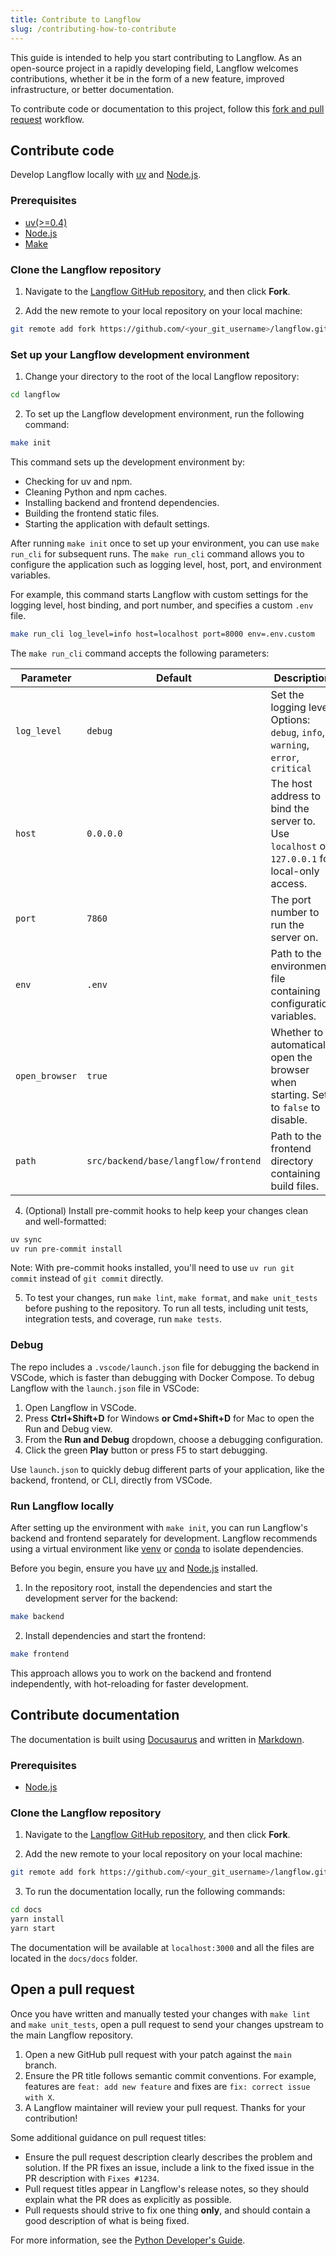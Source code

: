 ```yaml
---
title: Contribute to Langflow
slug: /contributing-how-to-contribute
---
```


This guide is intended to help you start contributing to Langflow.
As an open-source project in a rapidly developing field, Langflow welcomes contributions, whether it be in the form of a new feature, improved infrastructure, or better documentation.

To contribute code or documentation to this project, follow this [fork and pull request](https://docs.github.com/en/get-started/quickstart/contributing-to-projects) workflow.

## Contribute code

Develop Langflow locally with [uv](https://docs.astral.sh/uv/getting-started/installation/) and [Node.js](https://nodejs.org/en/download/package-manager).

### Prerequisites

* [uv(>=0.4)](https://docs.astral.sh/uv/getting-started/installation/)
* [Node.js](https://nodejs.org/en/download/package-manager)
* [Make](https://www.gnu.org/software/make/#documentation)

### Clone the Langflow repository

1. Navigate to the [Langflow GitHub repository](https://github.com/langflow-ai/langflow), and then click **Fork**.

2. Add the new remote to your local repository on your local machine:

```bash
git remote add fork https://github.com/<your_git_username>/langflow.git
```

### Set up your Langflow development environment

1. Change your directory to the root of the local Langflow repository:
```bash
cd langflow
```

2. To set up the Langflow development environment, run the following command:
```bash
make init
```

This command sets up the development environment by:
- Checking for uv and npm.
- Cleaning Python and npm caches.
- Installing backend and frontend dependencies.
- Building the frontend static files.
- Starting the application with default settings.

After running `make init` once to set up your environment, you can use `make run_cli` for subsequent runs. The `make run_cli` command allows you to configure the application such as logging level, host, port, and environment variables.

For example, this command starts Langflow with custom settings for the logging level, host binding, and port number, and specifies a custom `.env` file.

```bash
make run_cli log_level=info host=localhost port=8000 env=.env.custom
```

The `make run_cli` command accepts the following parameters:

| Parameter | Default | Description |
|-----------|---------|-------------|
| `log_level` | `debug` | Set the logging level. Options: `debug`, `info`, `warning`, `error`, `critical` |
| `host` | `0.0.0.0` | The host address to bind the server to. Use `localhost` or `127.0.0.1` for local-only access. |
| `port` | `7860` | The port number to run the server on. |
| `env` | `.env` | Path to the environment file containing configuration variables. |
| `open_browser` | `true` | Whether to automatically open the browser when starting. Set to `false` to disable. |
| `path` | `src/backend/base/langflow/frontend` | Path to the frontend directory containing build files. |

4. (Optional) Install pre-commit hooks to help keep your changes clean and well-formatted:

```bash
uv sync
uv run pre-commit install
```

Note: With pre-commit hooks installed, you'll need to use `uv run git commit` instead of `git commit` directly.

5. To test your changes, run `make lint`, `make format`, and `make unit_tests` before pushing to the repository.
To run all tests, including unit tests, integration tests, and coverage, run `make tests`.

### Debug

The repo includes a `.vscode/launch.json` file for debugging the backend in VSCode, which is faster than debugging with Docker Compose. To debug Langflow with the `launch.json` file in VSCode:

1. Open Langflow in VSCode.
2. Press **Ctrl+Shift+D** for Windows **or Cmd+Shift+D** for Mac to open the Run and Debug view.
3. From the **Run and Debug** dropdown, choose a debugging configuration.
4. Click the green **Play** button or press F5 to start debugging.

Use `launch.json` to quickly debug different parts of your application, like the backend, frontend, or CLI, directly from VSCode.

### Run Langflow locally

After setting up the environment with `make init`, you can run Langflow's backend and frontend separately for development.
Langflow recommends using a virtual environment like [venv](https://docs.python.org/3/library/venv.html) or [conda](https://anaconda.org/anaconda/conda) to isolate dependencies.

Before you begin, ensure you have [uv](https://docs.astral.sh/uv/getting-started/installation/) and [Node.js](https://nodejs.org/en/download/package-manager) installed.

1. In the repository root, install the dependencies and start the development server for the backend:

```bash
make backend
```

2. Install dependencies and start the frontend:

```bash
make frontend
```

This approach allows you to work on the backend and frontend independently, with hot-reloading for faster development.

## Contribute documentation

The documentation is built using [Docusaurus](https://docusaurus.io/) and written in [Markdown](https://docusaurus.io/docs/markdown-features).

### Prerequisites

* [Node.js](https://nodejs.org/en/download/package-manager)

### Clone the Langflow repository

1. Navigate to the [Langflow GitHub repository](https://github.com/langflow-ai/langflow), and then click **Fork**.

2. Add the new remote to your local repository on your local machine:

```bash
git remote add fork https://github.com/<your_git_username>/langflow.git
```

3. To run the documentation locally, run the following commands:

```bash
cd docs
yarn install
yarn start
```

The documentation will be available at `localhost:3000` and all the files are located in the `docs/docs` folder.

## Open a pull request

Once you have written and manually tested your changes with `make lint` and `make unit_tests`, open a pull request to send your changes upstream to the main Langflow repository.

1. Open a new GitHub pull request with your patch against the `main` branch.
2. Ensure the PR title follows semantic commit conventions. For example, features are `feat: add new feature` and fixes are `fix: correct issue with X`.
3. A Langflow maintainer will review your pull request. Thanks for your contribution!

Some additional guidance on pull request titles:
* Ensure the pull request description clearly describes the problem and solution. If the PR fixes an issue, include a link to the fixed issue in the PR description with `Fixes #1234`.
* Pull request titles appear in Langflow's release notes, so they should explain what the PR does as explicitly as possible.
* Pull requests should strive to fix one thing **only**, and should contain a good description of what is being fixed.

For more information, see the [Python Developer's Guide](https://devguide.python.org/getting-started/pull-request-lifecycle/index.html#making-good-commits).